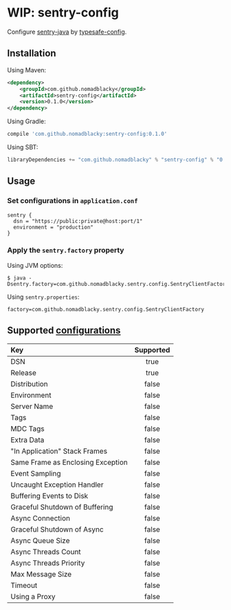 # WIP: sentry-config

Configure [sentry-java](https://github.com/getsentry/sentry-java) by [typesafe-config](https://github.com/lightbend/config).

## Installation

Using Maven:

```xml
<dependency>
    <groupId>com.github.nomadblacky</groupId>
    <artifactId>sentry-config</artifactId>
    <version>0.1.0</version>
</dependency>
```

Using Gradle:

```groovy
compile 'com.github.nomadblacky:sentry-config:0.1.0'
```

Using SBT:

```scala
libraryDependencies += "com.github.nomadblacky" % "sentry-config" % "0.1.0"
```

## Usage

### Set configurations in `application.conf`

```
sentry {
  dsn = "https://public:private@host:port/1"
  environment = "production"
}
```

### Apply the `sentry.factory` property

Using JVM options:

```
$ java -Dsentry.factory=com.github.nomadblacky.sentry.config.SentryClientFactory
```

Using `sentry.properties`:

```
factory=com.github.nomadblacky.sentry.config.SentryClientFactory
```

## Supported [configurations](https://docs.sentry.io/clients/java/config/)

|Key                              |Supported|
|:--------------------------------|:-------:|
|DSN                              |true     |
|Release                          |true     |
|Distribution                     |false    |
|Environment                      |false    |
|Server Name                      |false    |
|Tags                             |false    |
|MDC Tags                         |false    |
|Extra Data                       |false    |
|"In Application" Stack Frames    |false    |
|Same Frame as Enclosing Exception|false    |
|Event Sampling                   |false    |
|Uncaught Exception Handler       |false    |
|Buffering Events to Disk         |false    |
|Graceful Shutdown of Buffering   |false    |
|Async Connection                 |false    |
|Graceful Shutdown of Async       |false    |
|Async Queue Size                 |false    |
|Async Threads Count              |false    |
|Async Threads Priority           |false    |
|Max Message Size                 |false    |
|Timeout                          |false    |
|Using a Proxy                    |false    |
